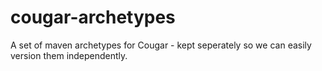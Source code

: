 cougar-archetypes
=================

A set of maven archetypes for Cougar - kept seperately so we can easily version them independently.

